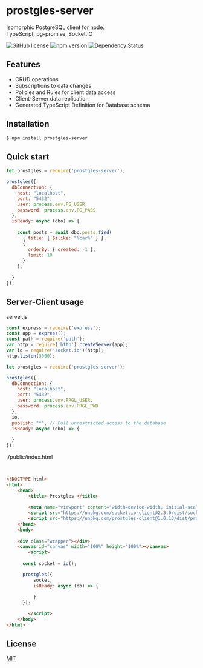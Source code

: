 # prostgles-server
  
  Isomorphic PostgreSQL client for [node](http://nodejs.org).  
  TypeScript, pg-promise, Socket.IO

[![GitHub license](https://img.shields.io/badge/license-MIT-blue.svg)](https://github.com/prostgles/prostgles-server-js/blob/master/LICENSE)
[![npm version](https://img.shields.io/npm/v/prostgles-server.svg?style=flat)](https://www.npmjs.com/package/prostgles-server)
[![Dependency Status](https://david-dm.org/prostgles/prostgles-server-js/status.svg)](https://david-dm.org/prostgles/prostgles-server-js/status.svg#info=dependencies)


## Features
 
  * CRUD operations 
  * Subscriptions to data changes
  * Policies and Rules for client data access
  * Client-Server data replication
  * Generated TypeScript Definition for Database schema

## Installation

```bash
$ npm install prostgles-server
```

## Quick start

```js
let prostgles = require('prostgles-server');

prostgles({
  dbConnection: {
    host: "localhost",
    port: "5432",
    user: process.env.PG_USER,
    password: process.env.PG_PASS
  },
  isReady: async (dbo) => {
  
    const posts = await dbo.posts.find(
      { title: { $ilike: "%car%" } }, 
      { 
        orderBy: { created: -1 }, 
        limit: 10 
      }
    );
    
  }
});
```

## Server-Client usage

server.js
```js
const express = require('express');
const app = express();
const path = require('path');
var http = require('http').createServer(app);
var io = require('socket.io')(http);
http.listen(3000);

let prostgles = require('prostgles-server');

prostgles({
  dbConnection: {
    host: "localhost",
    port: "5432",
    user: process.env.PRGL_USER,
    password: process.env.PRGL_PWD
  },
  io,
  publish: "*", // Full unrestricted access to the database
  isReady: async (dbo) => {
    
  }
});
```

./public/index.html
```html

	  
<!DOCTYPE html>
<html>
	<head>
        <title> Prostgles </title>
        
        <meta name="viewport" content="width=device-width, initial-scale=1">
        <script src="https://unpkg.com/socket.io-client@2.3.0/dist/socket.io.slim.js" type="text/javascript"></script>
        <script src="https://unpkg.com/prostgles-client@1.0.13/dist/prostgles.js" type="text/javascript"></script>	
	</head>
	<body>
        
    <div class="wrapper"></div>
    <canvas id="canvas" width="100%" height="100%"></canvas>
		<script>
            
      const socket = io();

      prostgles({
          socket, 
          isReady: async (db) => {
            
          }
      });

		</script>
	</body>
</html>


```


## License

  [MIT](LICENSE)